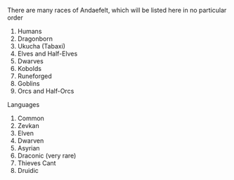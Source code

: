 There are many races of Andaefelt, which will be listed here in no particular order

1. Humans
2. Dragonborn
3. Ukucha (Tabaxi)
4. Elves and Half-Elves
5. Dwarves
6. Kobolds
7. Runeforged
8. Goblins
9. Orcs and Half-Orcs

Languages
1. Common
2. Zevkan
3. Elven
4. Dwarven
5. Asyrian
6. Draconic (very rare)
7. Thieves Cant
8. Druidic
